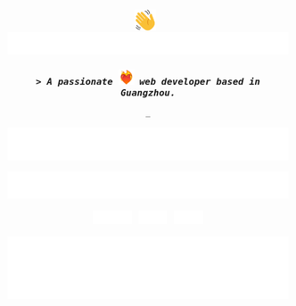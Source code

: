 <h1></h1>

<h4 align="center">
  <a href="#"><img src="./widgets/wave.svg" height="38" width="38" alt="👋" title="👋" /></a>
  <span>&nbsp;&nbsp;</span>
  <a href="https://perlou.top" title="perlou.top">
    <picture>
      <source media="(prefers-color-scheme: dark)" srcset="./widgets/title-dark.svg">
      <img alt="Hello World! I am Perlou." src="/widgets/title-light.svg">
    </picture>
  </a>
</h4>

<h3 align="center">
  <a href="#" data-fix-readme-link-style></a>
  <i>
    <samp>
      > A passionate <a href="#"><img src="./widgets/heart-on-fire.webp" alt="❤️‍🔥" title="❤️‍🔥" height="28" width="28" /></a> web developer based in Guangzhou.
    </samp>
  </i>
</h3>

<p align="center"><samp>_</samp></p>

<h4 align="center">
  <a href="#"><img
    alt="total GitHub stars"
    src="https://raw.githubusercontent.com/perlou/perlou/release/total-github-stars.svg"
  /></a>
  <span>&nbsp;&nbsp;</span>
  <a href="https://www.npmjs.com/~perlou"><img
    alt="total NPM downloads"
    src="https://raw.githubusercontent.com/perlou/perlou/release/total-npm-downloads.svg"
  /></a>
</h4>

<p align="center">
  <a href="https://perlou.top"><img
    alt="blog"
    height="24px"
    src="https://raw.githubusercontent.com/perlou/perlou/release/badge-blog.svg"
  /></a>
  <span>&nbsp;</span>
  <a href="https://www.instagram.com/perlou666"><img
    alt="Instagram"
    height="24px"
    src="https://raw.githubusercontent.com/perlou/perlou/release/badge-instagram.svg"
  /></a>
  <span>&nbsp;</span>
  <a href="https://x.com/perlou666"><img
    alt="Twitter"
    height="24px"
    src="https://raw.githubusercontent.com/perlou/perlou/release/badge-twitter.svg"
  /></a>
</p>

<h4></h4>

<p align="center">
  <a href="https://github.com/perlou/perlou/scirpts/svgs/github-top-languages.js">
    <picture>
      <source media="(prefers-color-scheme: dark)" srcset="https://raw.githubusercontent.com/perlou/perlou/release/github-top-languages-dark.svg">
      <img alt="GitHub Top Languages" src="https://raw.githubusercontent.com/perlou/perlou/release/github-top-languages-light.svg">
    </picture>
  </a>
</p>
